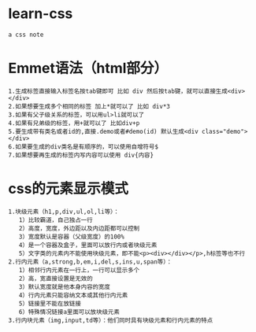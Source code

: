 # learn-css
    a css note
# Emmet语法（html部分）
    1.生成标签直接输入标签名按tab键即可 比如 div 然后按tab键，就可以直接生成<div></div>   
    2.如果想要生成多个相同的标签 加上*就可以了 比如 div*3    
    3.如果有父子级关系的标签，可以用ul>li就可以了   
    4.如果有兄弟级的标签，用+就可以了 比如div+p   
    5.要生成带有类名或者id的,直接.demo或者#demo(id) 默认生成<div class="demo"></div>   
    6.如果要生成的div类名是有顺序的，可以使用自增符号$     
    7.如果想要再生成的标签内写内容可以使用 div{内容}   
# css的元素显示模式   
    1.块级元素（h1,p,div,ul,ol,li等）：   
       1）比较霸道，自己独占一行    
       2）高度，宽度，外边距以及内边距都可以控制   
       3）宽度默认是容器（父级宽度）的100%    
       4）是一个容器及盒子，里面可以放行内或者块级元素    
       5）文字类的元素内不能使用块级元素，即不能<p><div></div></p>,h标签等也不行   
    2.行内元素（a,strong,b,em,i,del,s,ins,u,span等）：   
       1）相邻行内元素在一行上，一行可以显示多个   
       2）高，宽直接设置是无效的   
       3）默认宽度就是他本身内容的宽度   
       4）行内元素只能容纳文本或其他行内元素   
       5）链接里不能在放链接   
       6）特殊情况链接a里面可以放块级元素    
    3.行内块元素（img,input,td等）：他们同时具有块级元素和行内元素的特点         

